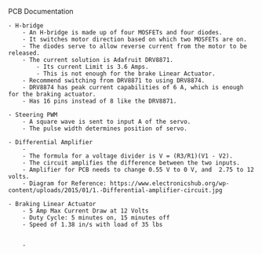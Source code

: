 PCB Documentation




	- H-bridge
		- An H-bridge is made up of four MOSFETs and four diodes.
		- It switches motor direction based on which two MOSFETs are on.
		- The diodes serve to allow reverse current from the motor to be released.
		- The current solution is Adafruit DRV8871.
			- Its current Limit is 3.6 Amps.
			- This is not enough for the brake Linear Actuator.
		- Recommend switching from DRV8871 to using DRV8874.
		- DRV8874 has peak current capabilities of 6 A, which is enough for the braking actuator.
		- Has 16 pins instead of 8 like the DRV8871.
			
	- Steering PWM
		- A square wave is sent to input A of the servo.
		- The pulse width determines position of servo.
		
	- Differential Amplifier 
		- 
		- The formula for a voltage divider is V = (R3/R1)(V1 - V2).
		- The circuit amplifies the difference between the two inputs.
		- Amplifier for PCB needs to change 0.55 V to 0 V, and  2.75 to 12 volts.
		- Diagram for Reference: https://www.electronicshub.org/wp-content/uploads/2015/01/1.-Differential-amplifier-circuit.jpg
		
	- Braking Linear Actuator
		- 5 Amp Max Current Draw at 12 Volts
		- Duty Cycle: 5 minutes on, 15 minutes off
		- Speed of 1.38 in/s with load of 35 lbs
		
	
		- 